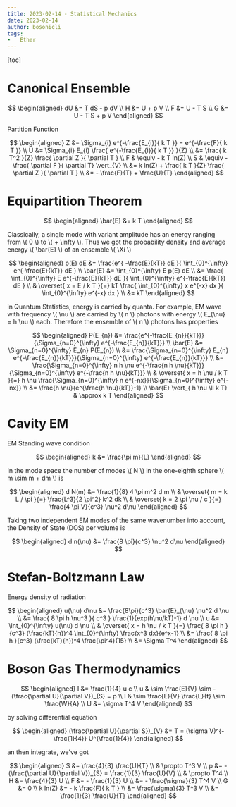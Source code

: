 ```yaml
---
title: 2023-02-14 - Statistical Mechanics
date: 2023-02-14
author: bosonicli
tags:
-   Ether
---
```


[toc]

# Canonical Ensemble

$$
\begin{aligned}
    dU &= T dS - p dV   \\
    H &= U + p V    \\
    F &= U - T S    \\
    G &= U - T S + p V
\end{aligned}
$$

Partition Function

$$
\begin{aligned}
    Z &= \Sigma_{i} e^{-\frac{E_{i}}{ k T }} = e^{-\frac{F}{ k T }} \\
    U &= \Sigma_{i} E_{i} \frac{ e^{-\frac{E_{i}}{ k T }} }{Z}  \\
    &= \frac{ k T^2 }{Z} \frac{ \partial Z }{ \partial T }  \\
    F & \equiv - k T ln(Z)  \\
    S & \equiv - \frac{ \partial F }{ \partial T} \vert_{V} \\
    &= k ln(Z) + \frac{ k T }{Z} \frac{ \partial Z }{ \partial T }  \\
    &= - \frac{F}{T} + \frac{U}{T}
\end{aligned}
$$

# Equipartition Theorem

$$
\begin{aligned}
    \bar{E} &= k T
\end{aligned}
$$

Classically, a single mode with variant amplitude has an energy ranging from \\( 0 \\) to \\( + \infty \\). Thus we got the probability density and average energy \\( \bar{E} \\) of an ensemble \\( \Xi \\)

$$
\begin{aligned}
    p(E) dE &= \frac{e^{ -\frac{E}{kT}} dE }{ \int_{0}^{\infty}  e^{-\frac{E}{kT}} dE } \\
    \bar{E} &= \int_{0}^{\infty} E p(E) dE  \\
    &= \frac{ \int_{0}^{\infty} E e^{-\frac{E}{kT}} dE }{ \int_{0}^{\infty} e^{-\frac{E}{kT}} dE }  \\
    & \overset{ x = E / k T }{=} kT \frac{ \int_{0}^{\infty} x e^{-x} dx }{ \int_{0}^{\infty} e^{-x} dx }  \\
    &= kT
\end{aligned}
$$

in Quantum Statistics, energy is carried by quanta. For example, EM wave with frequency \\( \nu \\) are carried by \\( n \\) photons with energy \\( E_{\nu} = h \nu \\) each. Therefore the ensemble of \\( n \\) photons has properties

$$
\begin{aligned}
    P(E_{n}) &= \frac{e^{-\frac{E_{n}}{kT}}}{\Sigma_{n=0}^{\infty} e^{-\frac{E_{n}}{kT}}}   \\
    \bar{E} &= \Sigma_{n=0}^{\infty} E_{n} P(E_{n}) \\
    &= \frac{\Sigma_{n=0}^{\infty} E_{n} e^{-\frac{E_{n}}{kT}}}{\Sigma_{n=0}^{\infty} e^{-\frac{E_{n}}{kT}}}    \\
    &= \frac{\Sigma_{n=0}^{\infty} n h \nu e^{-\frac{n h \nu}{kT}}}{\Sigma_{n=0}^{\infty} e^{-\frac{n h \nu}{kT}}}  \\
    & \overset{ x = h \nu / k T }{=} h \nu \frac{\Sigma_{n=0}^{\infty} n e^{-nx}}{\Sigma_{n=0}^{\infty} e^{-nx}}   \\
    &= \frac{h \nu}{e^{\frac{h \nu}{kT}}-1} \\
    \bar{E} \vert_{ h \nu \ll k T} & \approx k T
\end{aligned}
$$

# Cavity EM

EM Standing wave condition

$$
\begin{aligned}
    k &= \frac{\pi m}{L}
\end{aligned}
$$

In the mode space the number of modes \\( N \\) in the one-eighth sphere \\( m \sim m + dm \\) is

$$
\begin{aligned}
    d N(m) &= \frac{1}{8} 4 \pi m^2 d m \\
    & \overset{ m = k L / \pi }{=} \frac{L^3}{2 \pi^2} k^2 dk  \\
    & \overset{ k = 2 \pi \nu / c
    }{=} \frac{4 \pi V}{c^3} \nu^2 d\nu
\end{aligned}
$$

Taking two independent EM modes of the same wavenumber into account, the Density of State (DOS) per volume is

$$
\begin{aligned}
    d n(\nu) &= \frac{8 \pi}{c^3} \nu^2 d\nu
\end{aligned}
$$

# Stefan-Boltzmann Law

Energy density of radiation

$$
\begin{aligned}
    u(\nu) d\nu &= \frac{8\pi}{c^3} \bar{E}_{\nu} \nu^2 d \nu   \\
    &= \frac{ 8 \pi h \nu^3 }{ c^3 } \frac{1}{exp(h\nu/kT)-1} d \nu \\
    u &= \int_{0}^{\infty} u(\nu) d \nu \\
    & \overset{ x = h \nu / k T }{=} \frac{ 8 \pi h }{c^3} (\frac{kT}{h})^4 \int_{0}^{\infty} \frac{x^3 dx}{e^x-1}  \\
    &= \frac{ 8 \pi h }{c^3} (\frac{kT}{h})^4 \frac{\pi^4}{15}  \\
    &= \Sigma T^4
\end{aligned}
$$

# Boson Gas Thermodynamics

$$
\begin{aligned}
    I &= \frac{1}{4} u c    \\
    u & \sim \frac{E}{V} \sim -(\frac{\partial
     U}{\partial V})_{S} = p \\
    I & \sim \frac{E}{V} \frac{L}{t} \sim \frac{W}{A}    \\
    U &= \sigma T^4 V
\end{aligned}
$$

by solving differential equation

$$
\begin{aligned}
    (\frac{\partial U}{\partial S})_{V}  &= T = (\sigma V)^{-\frac{1}{4}} U^{\frac{1}{4}}
\end{aligned}
$$

an then integrate, we've got

$$
\begin{aligned}
    S &= \frac{4}{3} \frac{U}{T}  \\
    & \propto T^3 V \\
    p &= - (\frac{\partial U}{\partial V})_{S} = \frac{1}{3} \frac{U}{V}   \\
    & \propto T^4   \\
    H &= \frac{4}{3} U   \\
    F &= - \frac{1}{3} U  \\
    &= - \frac{\sigma}{3} T^4 V \\
    G &= 0  \\
    k ln(Z) &= - k \frac{F}{ k T }  \\
    &= \frac{\sigma}{3} T^3 V   \\
    &= \frac{1}{3} \frac{U}{T}
\end{aligned}
$$
